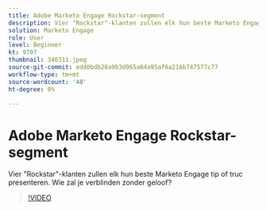 ```yaml
---
title: Adobe Marketo Engage Rockstar-segment
description: Vier "Rockstar"-klanten zullen elk hun beste Marketo Engage tip of truc presenteren. Wie zal je verblinden zonder geloof?
solution: Marketo Engage
role: User
level: Beginner
kt: 9707
thumbnail: 340311.jpeg
source-git-commit: edd0bdb28a9b3d065a64a95af6a216b747577c77
workflow-type: tm+mt
source-wordcount: '48'
ht-degree: 0%

---
```


# Adobe Marketo Engage Rockstar-segment

Vier &quot;Rockstar&quot;-klanten zullen elk hun beste Marketo Engage tip of truc presenteren. Wie zal je verblinden zonder geloof?

>[!VIDEO](https://video.tv.adobe.com/v/340311/?quality=12&learn=on)
